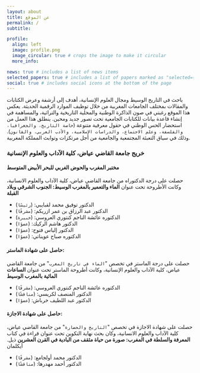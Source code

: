 ```yaml
---
layout: about
title: عن الموقع
permalink: /
subtitle:

profile:
  align: left
  image: profile.png
  image_circular: true # crops the image to make it circular
  more_info:

news: true # includes a list of news items
selected_papers: true # includes a list of papers marked as "selected={true}"
social: true # includes social icons at the bottom of the page
---
```


باحث في التاريخ الوسيط ومجال العلوم الإنسانية، أهدف إلى أرشفة وعرض الكتابات والمقالات بمختلف الجامعات المغربية من خلال توظيف الموارد الرقمية الحديثة. يعكس هذا الموقع رغبتي في صون الذاكرة الوطنية والمحلية التاريخية والتراثية، والمساهمة في إنشاء قاعدة بيانات للكتابات الجامعية تحت تصور جديد ومحين. ينطلق هذا العمل من استحضار الحس الوطني في حقول معرفية متنوعة (`خاصة التاريخ، والجغرافيا، والفلسفة، وعلم الاجتماع، والدراسات الإسلامية، والأدب العربي، والقانون`). وذلك في سياق التعبئة المجتمعية والجامعية من أجل مرتكزات وتوابث المملكة المغربية.

### خريج جامعة القاضي عياض، كلية الآداب والعلوم الإنسانية

#### مختبر المغرب والحوض الغربي للبحر الأبيض المتوسط

حصلت على درجة الدكتوراه من جامعة القاضي عياض، كلية الآداب والعلوم الانسانية، وكانت الأطروحة تحت عنوان **الماء والتعمير بالمغرب الوسيط: الجنوب الشرقي وبلاد القبلة**

- الدكتور توفيق محمد لقبايبي: (`رئيسًا`)
- الدكتور عبد الرزاق بن عمر ازريكم: (`مشرفًا`)
- الدكتوره عائشة الناجم كنتوري العروسي: (`خبيرة`)
- الدكتور هاشم الركيك: (`عضوًا`) 
- الدكتور إلياس فتوح: (`عضوًا`)
- الدكتوره صباح عويناتي: (`عضوًا`)

#### حاصل على شهادة الماستر:

حصلت على درجة الماستر في تخصص "`الماء في تاريخ المغرب`" من جامعة القاضي عياض، كلية الآداب والعلوم الإنسانية، وكانت أطروحة الماستر تحت عنوان **الساعات المائية بالمغرب الوسيط**

- الدكتوره عائشة الناجم كنتوري العروسي: (`مشرفًا`)
- الدكتور المنصف لكريسي: (`مناقشًا`)
- الدكتور عبد اللطيف خرباش: (`عضوًا`)

#### حاصل على شهادة الاجازة:

حصلت على شهادة الاجازة في تخصص "`التاريخ والحضارة`" من جامعة القاضي عياض، كلية الآداب والعلوم الانسانية، وكان بحث نهاية التكوين تحت عنوان قراءة في كتاب **المعرفة والسلطة في المغرب: صورة من حياة مثقف من البادية في القرن العشرين** ذيل. أيكلمان

- الدكتور محمد أولجامع: (`مشرفًا`)
- الدكتور أحمد مهدرها: (`مناقشًا`)
